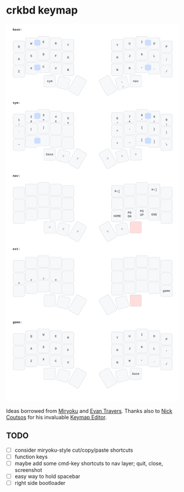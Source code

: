 # crkbd keymap

![](keymap-drawer/corne.svg)

Ideas borrowed from [Miryoku][] and [Evan Travers][].
Thanks also to [Nick Coutsos][] for his invaluable [Keymap Editor][].

[Miryoku]: https://github.com/manna-harbour/miryoku/
[Evan Travers]: https://evantravers.com/articles/2023/05/27/5x3-3-keyboard-layout/
[Nick Coutsos]: https://nickcoutsos.github.io/
[Keymap Editor]: https://nickcoutsos.github.io/keymap-editor/


## TODO

- [ ] consider miryoku-style cut/copy/paste shortcuts
- [ ] function keys
- [ ] maybe add some cmd-key shortcuts to nav layer; quit, close, screenshot
- [ ] easy way to hold spacebar
- [ ] right side bootloader
